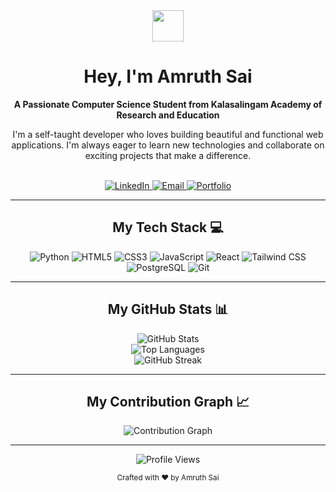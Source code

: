 
<!-- Center-aligned Header with Waving Hand Animation -->

<div align="center">
<img src="https://www.google.com/search?q=https://media.giphy.com/media/hvRJCLFzcasrR4ia7z/giphy.gif" width="50px" />
<h1>
Hey, I'm Amruth Sai
</h1>
<p>
<strong>A Passionate Computer Science Student from Kalasalingam Academy of Research and Education</strong>
</p>
<p>
I'm a self-taught developer who loves building beautiful and functional web applications. I'm always eager to learn new technologies and collaborate on exciting projects that make a difference.
</p>
</div>

<br />

<!-- Social Media and Contact Links -->

<div align="center">
<a href="https://www.google.com/search?q=linkedin.com/in/amruth-sai-mudivarthi-62b742268" target="_blank">
<img src="https://www.google.com/search?q=https://img.shields.io/badge/LinkedIn-%25230077B5.svg%3F%26style%3Dfor-the-badge%26logo%3Dlinkedin%26logoColor%3Dwhite" alt="LinkedIn" />
</a>
<a href="mailto:amruthsai2004@gmail.com" target="_blank">
<img src="https://www.google.com/search?q=https://img.shields.io/badge/Email-D14836%3Fstyle%3Dfor-the-badge%26logo%3Dgmail%26logoColor%3Dwhite" alt="Email" />
</a>
<a href="https://portfolio-sob3.vercel.app/" target="_blank">
<img src="https://www.google.com/search?q=https://img.shields.io/badge/Portfolio-255E63%3Fstyle%3Dfor-the-badge%26logo%3Dgoogle-chrome%26logoColor%3Dwhite" alt="Portfolio" />
</a>
</div>

<hr/>

<!-- Tech Stack Section -->

<h2 align="center">My Tech Stack 💻</h2>
<div align="center">
<p>
<img src="https://www.google.com/search?q=https://img.shields.io/badge/Python-3776AB%3Fstyle%3Dfor-the-badge%26logo%3Dpython%26logoColor%3Dwhite" alt="Python" />
<img src="https://www.google.com/search?q=https://img.shields.io/badge/HTML5-E34F26%3Fstyle%3Dfor-the-badge%26logo%3Dhtml5%26logoColor%3Dwhite" alt="HTML5" />
<img src="https://www.google.com/search?q=https://img.shields.io/badge/CSS3-1572B6%3Fstyle%3Dfor-the-badge%26logo%3Dcss3%26logoColor%3Dwhite" alt="CSS3" />
<img src="https://www.google.com/search?q=https://img.shields.io/badge/JavaScript-F7DF1E%3Fstyle%3Dfor-the-badge%26logo%3Djavascript%26logoColor%3Dblack" alt="JavaScript" />
<img src="https://www.google.com/search?q=https://img.shields.io/badge/React-20232A%3Fstyle%3Dfor-the-badge%26logo%3Dreact%26logoColor%3D61DAFB" alt="React" />
<img src="https://www.google.com/search?q=https://img.shields.io/badge/Tailwind_CSS-38B2AC%3Fstyle%3Dfor-the-badge%26logo%3Dtailwind-css%26logoColor%3Dwhite" alt="Tailwind CSS" />
<img src="https://www.google.com/search?q=https://img.shields.io/badge/PostgreSQL-316192%3Fstyle%3Dfor-the-badge%26logo%3Dpostgresql%26logoColor%3Dwhite" alt="PostgreSQL" />
<img src="https://www.google.com/search?q=https://img.shields.io/badge/Git-F05032%3Fstyle%3Dfor-the-badge%26logo%3Dgit%26logoColor%3Dwhite" alt="Git" />
</p>
</div>

<hr/>

<!-- GitHub Stats Section -->

<h2 align="center">My GitHub Stats 📊</h2>
<div align="center">
<!-- GitHub Stats Card -->
<img src="https://www.google.com/search?q=https://github-readme-stats.vercel.app/api%3Fusername%3Dyour-github-username%26show_icons%3Dtrue%26theme%3Dtokyonight%26count_private%3Dtrue%26hide_border%3Dtrue%26include_all_commits%3Dtrue" alt="GitHub Stats" />
<br/>
<!-- Top Languages Card -->
<img src="https://www.google.com/search?q=https://github-readme-stats.vercel.app/api/top-langs/%3Fusername%3Dyour-github-username%26layout%3Dcompact%26theme%3Dtokyonight%26hide_border%3Dtrue%26langs_count%3D8" alt="Top Languages" />
<br/>
<!-- GitHub Streak Stats -->
<img src="https://www.google.com/search?q=https://github-readme-streak-stats.herokuapp.com/%3Fuser%3Dyour-github-username%26theme%3Dtokyonight%26hide_border%3Dtrue" alt="GitHub Streak" />
</div>

<hr/>

<!-- GitHub Activity Graph -->

<h2 align="center">My Contribution Graph 📈</h2>
<div align="center">
<img src="https://www.google.com/search?q=https://github-readme-activity-graph.vercel.app/graph%3Fusername%3Dyour-github-username%26theme%3Dtokyonight%26hide_border%3Dtrue%26bg_color%3D1a1b27" alt="Contribution Graph" />
</div>

<hr/>

<!-- Profile Views Counter -->

<div align="center">
<img src="https://www.google.com/search?q=https://komarev.com/ghpvc/%3Fusername%3Dyour-github-username%26style%3Dfor-the-badge%26color%3Dbrightgreen" alt="Profile Views" />
</div>

<!-- Footer -->

<p align="center">
<small>Crafted with ❤️ by Amruth Sai</small>
</p>
